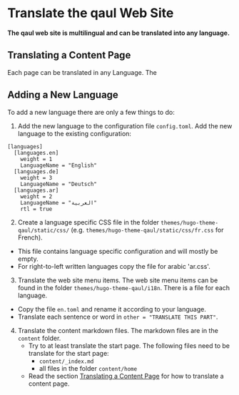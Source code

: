 # Translate the qaul Web Site

**The qaul web site is multilingual and can be translated into any language.**


## Translating a Content Page

Each page can be translated in any Language. The 


## Adding a New Language

To add a new language there are only a few things to do:

1. Add the new language to the configuration file `config.toml`. Add the new language to the existing configuration:

```
[languages]
  [languages.en]
    weight = 1
    LanguageName = "English"
  [languages.de]
    weight = 3
    LanguageName = "Deutsch"
  [languages.ar]
    weight = 2
    LanguageName = "العربية"
    rtl = true
```

2. Create a language specific CSS file in the folder `themes/hugo-theme-qaul/static/css/` (e.g. `themes/hugo-theme-qaul/static/css/fr.css` for French). 
  * This file contains language specific configuration and will mostly be empty.
  * For right-to-left written languages copy the file for arabic 'ar.css'.

3. Translate the web site menu items. The web site menu items can be found in the folder `themes/hugo-theme-qaul/i18n`. There is a file for each language.
  * Copy the file `en.toml` and rename it according to your language.
  * Translate each sentence or word in `other = "TRANSLATE THIS PART"`.

4. Translate the content markdown files. The markdown files are in the `content` folder.
    * Try to at least translate the start page. The following files need to be translate for the start page:
        * `content/_index.md`
        * all files in the folder `content/home`
    * Read the section [Translating a Content Page](#Translating-a-Content-Page) for how to translate a content page.

